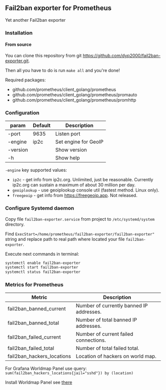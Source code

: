 ## Fail2ban exporter for Prometheus

Yet another Fail2ban exporter

### Installation

#### From source

You can clone this repository from git https://github.com/dyp2000/fail2ban-exporter.git.

Then all you have to do is run `make all` and you're done!

Required packages:

 - github.com/prometheus/client_golang/prometheus
 - github.com/prometheus/client_golang/prometheus/promauto
 - github.com/prometheus/client_golang/prometheus/promhttp

### Configuration

| param | Default | Description |
|-------|---------|-------------|
| -port | 9635 | Listen port |
| -engine | ip2c | Set engine for GeoIP |
| -version |  | Show version |
| -h |  | Show help |

`-engine` key supported values:

- `ip2c` - get info from ip2c.org. Unlimited, just be reasonable. Currently ip2c.org can sustain a maximum of about 30 million per day.
- `geoiplookup` - use geoiplookup console util (fastest method. Linux only).
- `freegeoip` - get info from https://freegeoip.app. Not released.

### Configure Systemd daemon

Copy file `fail2ban-exporter.service` from project to `/etc/systemd/system` directory.

Find `ExecStart=/home/prometheus/fail2ban-exporter/fail2ban-exporter"` string and replace path to real path where located your file `fail2ban-exporter`.

Execute next commands in terminal:

```bash
systemctl enable fail2ban-exporter
systemctl start fail2ban-exporter
systemctl status fail2ban-exporter
```

### Metrics for Prometheus

| Metric | Description |
|--------|-------------|
| fail2ban_banned_current | Number of currently banned IP addresses. |
| fail2ban_banned_total | Number of total banned IP addresses. |
| fail2ban_failed_current | Number of current failed connections. |
| fail2ban_failed_total | Number of total failed total. |
| fail2ban_hackers_locations | Location of hackers on world map. |


For Grafana Worldmap Panel use query: `sum(fail2ban_hackers_locations{jail="sshd"}) by (location)`

Install Worldmap Panel see [there](https://grafana.com/grafana/plugins/grafana-worldmap-panel/installation)

